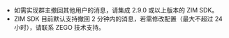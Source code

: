 <div class="mk-hint">

- 如需实现群主撤回其他用户的消息，请集成 2.9.0 或以上版本的 ZIM SDK。
- ZIM SDK 目前默认支持撤回 2 分钟内的消息，若需修改配置（最大不超过 24 小时），请联系 ZEGO 技术支持。
</div>
